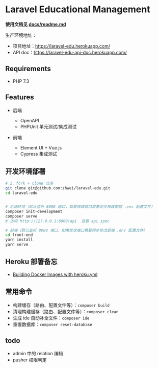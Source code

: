 # Laravel Educational Management

**使用文档见 [docs/readme.md](./docs/readme.md)**

生产环境地址：
- 项目地址：<https://laravel-edu.herokuapp.com/>
- API doc：<https://laravel-edu-api-doc.herokuapp.com/>

## Requirements

- PHP 7.3

## Features

- 后端
    - OpenAPI
    - PHPUnit 单元测试/集成测试

- 前端
    - Element UI + Vue.js
    - Cypress 集成测试

## 开发环境部署

```bash
# 1、fork + clone 仓库
git clone git@github.com:zhwei/laravel-edu.git
cd laravel-edu


# 后端环境（默认监听 8000 端口，如果修改端口需要同步修改前端 .env 配置文件）
composer init-development
composer serve
# 访问 http://127.0.0.1:8000/api  查看 api spec

# 前端（默认监听 8080 端口，如果修改端口需要同步修改后端 .env 配置文件）
cd front-end
yarn install
yarn serve
```

## Heroku 部署备忘

- [Building Docker Images with heroku.yml](https://devcenter.heroku.com/articles/build-docker-images-heroku-yml)

## 常用命令

- 构建缓存（路由、配置文件等）：`composer build`
- 清理构建缓存（路由、配置文件等）：`composer clean`
- 生成 ide 自动补全文件：`composer ide`
- 重置数据库：`composer reset-database`

## todo

- admin 中的 relation 编辑
- pusher 权限判定
